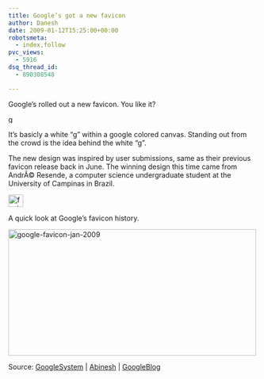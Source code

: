 ```yaml
---
title: Google’s got a new favicon
author: Danesh
date: 2009-01-12T15:25:00+00:00
robotsmeta:
  - index,follow
pvc_views:
  - 5916
dsq_thread_id:
  - 890308548

---
```

Google&#8217;s rolled out a new favicon. You like it?

<img loading="lazy" class="alignnone size-full wp-image-1133" title="google-favicon" src="/wp-content/uploads/2009/01/google-favicon.png" alt="google-favicon" width="16" height="16" /> 

It&#8217;s basicly a white &#8220;g&#8221; within a google colored canvas. Standing out from the crowd is the idea behind the white &#8220;g&#8221;.

The new design was inspired by user submissions, same as their previous favicon release back in June. The winning design this time came from AndrÃ© Resende, a computer science undergraduate student at the University of Campinas in Brazil.

<img loading="lazy" class="alignnone size-full wp-image-1134" title="favicon_andre" src="/wp-content/uploads/2009/01/favicon_andre.png" alt="favicon_andre" width="30" height="25" /> 

A quick look at Google&#8217;s favicon history.

<img loading="lazy" class="alignnone size-medium wp-image-1135" title="google-favicon-jan-2009" src="/wp-content/uploads/2009/01/google-favicon-jan-2009-500x255.png" alt="google-favicon-jan-2009" width="500" height="255" srcset="/wp-content/uploads/2009/01/google-favicon-jan-2009-500x255.png 500w, /wp-content/uploads/2009/01/google-favicon-jan-2009.png 572w" sizes="(max-width: 500px) 100vw, 500px" /> 

Source: [GoogleSystem][1] | [Abinesh][2] | [GoogleBlog][3]

 [1]: http://googlesystem.blogspot.com/2009/01/new-google-favicon.html
 [2]: http://www.abinesh.com/delirium/posts/new-google-favicon/
 [3]: http://googleblog.blogspot.com/2009/01/googles-new-favicon.html